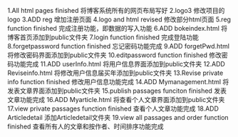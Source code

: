 1.All html pages finished
将博客系统所有的网页布局写好
2.logo3
修改项目的logo
3.ADD reg
增加注册页面
4.logo and html revised
修改部分html页面
5.reg function finished
完成注册功能，即数据的写入功能
6.ADD bokeindex.html
将博客首页添加到public文件夹
7.login function finished
完成登陆功能
8.forgetpassword function finished
忘记密码功能完成
9.ADD forgetPwd.html
将修改密码界面添加到public文件夹
10.editpassword function finished
修改密码功能完成
11.ADD userInfo.html
将用户信息界面添加到public文件夹
12.ADD Reviseinfo.html
将修改用户信息届买年添加到public文件夹
13.Revise private info function finished
修改用户信息功能完成
14.ADD Mymanagement.html
将发表文章界面添加到public文件夹
15.publish passages funciton finished
发表文章功能完成
16.ADD Myarticle.html
将查看个人文章界面添加到public文件夹
17.view private passages function finished
查看个人文章功能完成 
18.ADD Articledetail
添加Articledetail文件夹
19.view all passages and order function finished
查看所有人的文章和按作者、时间排序功能完成 